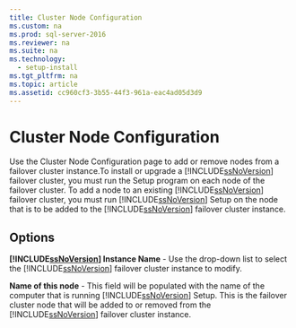 ```yaml
---
title: Cluster Node Configuration
ms.custom: na
ms.prod: sql-server-2016
ms.reviewer: na
ms.suite: na
ms.technology: 
  - setup-install
ms.tgt_pltfrm: na
ms.topic: article
ms.assetid: cc960cf3-3b55-44f3-961a-eac4ad05d3d9
---
```

# Cluster Node Configuration
  Use the Cluster Node Configuration page to add or remove nodes from a failover cluster instance.To install or upgrade a [!INCLUDE[ssNoVersion](../../Topics/TopicNameContainA/includes/ssNoVersion_md.md)] failover cluster, you must run the Setup program on each node of the failover cluster. To add a node to an existing [!INCLUDE[ssNoVersion](../../Topics/TopicNameContainA/includes/ssNoVersion_md.md)] failover cluster, you must run [!INCLUDE[ssNoVersion](../../Topics/TopicNameContainA/includes/ssNoVersion_md.md)] Setup on the node that is to be added to the [!INCLUDE[ssNoVersion](../../Topics/TopicNameContainA/includes/ssNoVersion_md.md)] failover cluster instance.  
  
## Options  
 **[!INCLUDE[ssNoVersion](../../Topics/TopicNameContainA/includes/ssNoVersion_md.md)] Instance Name** - Use the drop-down list to select the [!INCLUDE[ssNoVersion](../../Topics/TopicNameContainA/includes/ssNoVersion_md.md)] failover cluster instance to modify.  
  
 **Name of this node** - This field will be populated with the name of the computer that is running [!INCLUDE[ssNoVersion](../../Topics/TopicNameContainA/includes/ssNoVersion_md.md)] Setup. This is the failover cluster node that will be added to or removed from the [!INCLUDE[ssNoVersion](../../Topics/TopicNameContainA/includes/ssNoVersion_md.md)] failover cluster instance.  
  
  